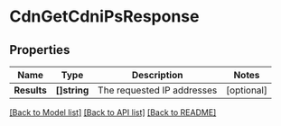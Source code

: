 # CdnGetCdniPsResponse

## Properties

Name | Type | Description | Notes
------------ | ------------- | ------------- | -------------
**Results** | **[]string** | The requested IP addresses | [optional] 

[[Back to Model list]](../README.md#documentation-for-models) [[Back to API list]](../README.md#documentation-for-api-endpoints) [[Back to README]](../README.md)


